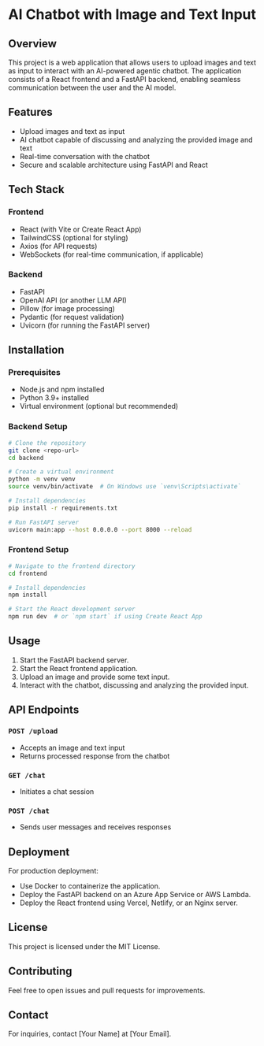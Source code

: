 # AI Chatbot with Image and Text Input

## Overview
This project is a web application that allows users to upload images and text as input to interact with an AI-powered agentic chatbot. The application consists of a React frontend and a FastAPI backend, enabling seamless communication between the user and the AI model.

## Features
- Upload images and text as input
- AI chatbot capable of discussing and analyzing the provided image and text
- Real-time conversation with the chatbot
- Secure and scalable architecture using FastAPI and React

## Tech Stack
### Frontend
- React (with Vite or Create React App)
- TailwindCSS (optional for styling)
- Axios (for API requests)
- WebSockets (for real-time communication, if applicable)

### Backend
- FastAPI
- OpenAI API (or another LLM API)
- Pillow (for image processing)
- Pydantic (for request validation)
- Uvicorn (for running the FastAPI server)

## Installation
### Prerequisites
- Node.js and npm installed
- Python 3.9+ installed
- Virtual environment (optional but recommended)

### Backend Setup
```sh
# Clone the repository
git clone <repo-url>
cd backend

# Create a virtual environment
python -m venv venv
source venv/bin/activate  # On Windows use `venv\Scripts\activate`

# Install dependencies
pip install -r requirements.txt

# Run FastAPI server
uvicorn main:app --host 0.0.0.0 --port 8000 --reload
```

### Frontend Setup
```sh
# Navigate to the frontend directory
cd frontend

# Install dependencies
npm install

# Start the React development server
npm run dev  # or `npm start` if using Create React App
```

## Usage
1. Start the FastAPI backend server.
2. Start the React frontend application.
3. Upload an image and provide some text input.
4. Interact with the chatbot, discussing and analyzing the provided input.

## API Endpoints
### `POST /upload`
- Accepts an image and text input
- Returns processed response from the chatbot

### `GET /chat`
- Initiates a chat session

### `POST /chat`
- Sends user messages and receives responses

## Deployment
For production deployment:
- Use Docker to containerize the application.
- Deploy the FastAPI backend on an Azure App Service or AWS Lambda.
- Deploy the React frontend using Vercel, Netlify, or an Nginx server.

## License
This project is licensed under the MIT License.

## Contributing
Feel free to open issues and pull requests for improvements.

## Contact
For inquiries, contact [Your Name] at [Your Email].

